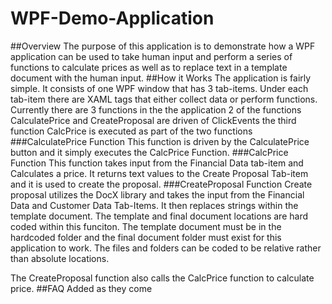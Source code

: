 # WPF-Demo-Application
##Overview
The purpose of this application is to demonstrate how a WPF application can be used to take human input and perform a series of functions
to calculate prices as well as to replace text in a template document with the human input.
##How it Works
The application is fairly simple. It consists of one WPF window that has 3 tab-items. Under each tab-item there are XAML tags that either
collect data or perform functions. Currently there are 3 functions in the the application 2 of the functions CalculatePrice and CreateProposal
are driven of ClickEvents the third function CalcPrice is executed as part of the two functions
###CalculatePrice Function
This function is driven by the CalculatePrice button and it simply executes the CalcPrice Function.
###CalcPrice Function
This function takes input from the Financial Data tab-item and Calculates a price. It returns text values to the Create Proposal Tab-item
and it is used to create the proposal.
###CreateProposal Function
Create proposal utilizes the DocX library and takes the input from the Financial Data and Customer Data Tab-Items. It then replaces strings
within the template document. The template and final document locations are hard coded within this funciton. The template document must
be in the hardcoded folder and the final document folder must exist for this application to work. The files and folders can be coded to be
relative rather than absolute locations. 

The CreateProposal function also calls the CalcPrice function to calculate price.
##FAQ
Added as they come
